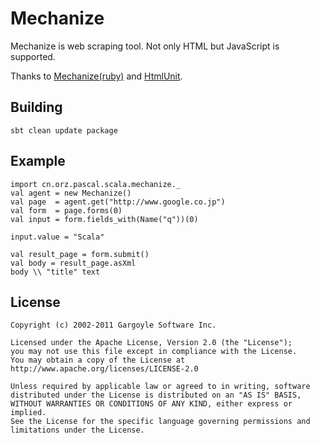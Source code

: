 # Mechanize

Mechanize is web scraping tool. 
Not only HTML but JavaScript is supported. 

Thanks to  [Mechanize(ruby)](https://github.com/tenderlove/mechanize) and [HtmlUnit](http://htmlunit.sourceforge.net/). 

## Building
    sbt clean update package

## Example
    import cn.orz.pascal.scala.mechanize._
    val agent = new Mechanize()
    val page  = agent.get("http://www.google.co.jp")
    val form  = page.forms(0)
    val input = form.fields_with(Name("q"))(0)
     
    input.value = "Scala"
     
    val result_page = form.submit()
    val body = result_page.asXml
    body \\ "title" text


## License 
    Copyright (c) 2002-2011 Gargoyle Software Inc.
    
    Licensed under the Apache License, Version 2.0 (the "License");
    you may not use this file except in compliance with the License.
    You may obtain a copy of the License at
    http://www.apache.org/licenses/LICENSE-2.0
     
    Unless required by applicable law or agreed to in writing, software
    distributed under the License is distributed on an "AS IS" BASIS,
    WITHOUT WARRANTIES OR CONDITIONS OF ANY KIND, either express or implied.
    See the License for the specific language governing permissions and
    limitations under the License.

